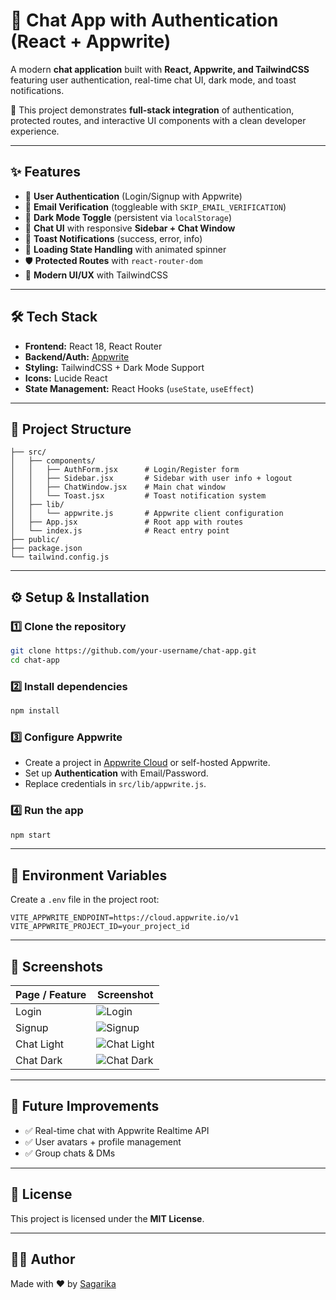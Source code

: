 # 🔐 Chat App with Authentication (React + Appwrite)

A modern **chat application** built with **React, Appwrite, and TailwindCSS** featuring user authentication, real-time chat UI, dark mode, and toast notifications.

🚀 This project demonstrates **full-stack integration** of authentication, protected routes, and interactive UI components with a clean developer experience.

---

## ✨ Features

* 🔑 **User Authentication** (Login/Signup with Appwrite)
* 📧 **Email Verification** (toggleable with `SKIP_EMAIL_VERIFICATION`)
* 🌙 **Dark Mode Toggle** (persistent via `localStorage`)
* 💬 **Chat UI** with responsive **Sidebar + Chat Window**
* 🔔 **Toast Notifications** (success, error, info)
* 🔄 **Loading State Handling** with animated spinner
* 🛡 **Protected Routes** with `react-router-dom`
* 🎨 **Modern UI/UX** with TailwindCSS

---

## 🛠 Tech Stack

* **Frontend:** React 18, React Router
* **Backend/Auth:** [Appwrite](https://appwrite.io)
* **Styling:** TailwindCSS + Dark Mode Support
* **Icons:** Lucide React
* **State Management:** React Hooks (`useState`, `useEffect`)

---

## 📂 Project Structure

```
├── src/
│   ├── components/
│   │   ├── AuthForm.jsx      # Login/Register form
│   │   ├── Sidebar.jsx       # Sidebar with user info + logout
│   │   ├── ChatWindow.jsx    # Main chat window
│   │   └── Toast.jsx         # Toast notification system
│   ├── lib/
│   │   └── appwrite.js       # Appwrite client configuration
│   ├── App.jsx               # Root app with routes
│   └── index.js              # React entry point
├── public/
├── package.json
└── tailwind.config.js
```

---

## ⚙️ Setup & Installation

### 1️⃣ Clone the repository

```bash
git clone https://github.com/your-username/chat-app.git
cd chat-app
```

### 2️⃣ Install dependencies

```bash
npm install
```

### 3️⃣ Configure Appwrite

* Create a project in [Appwrite Cloud](https://cloud.appwrite.io) or self-hosted Appwrite.
* Set up **Authentication** with Email/Password.
* Replace credentials in `src/lib/appwrite.js`.

### 4️⃣ Run the app

```bash
npm start
```

---

## 🚧 Environment Variables

Create a `.env` file in the project root:

```env
VITE_APPWRITE_ENDPOINT=https://cloud.appwrite.io/v1
VITE_APPWRITE_PROJECT_ID=your_project_id
```

---

## 📸 Screenshots

| Page / Feature | Screenshot |
| -------------- | ---------- |
| Login          | ![Login](assets/login.png) |
| Signup         | ![Signup](assets/signup.png) |
| Chat Light     | ![Chat Light](assets/chat-light.png) |
| Chat Dark      | ![Chat Dark](assets/chat-dark.png) |

---

## 🌟 Future Improvements

* ✅ Real-time chat with Appwrite Realtime API
* ✅ User avatars + profile management
* ✅ Group chats & DMs

---

## 📜 License

This project is licensed under the **MIT License**.

---

## 👩‍💻 Author

Made with ❤️ by [Sagarika](https://github.com/Sagarika311)

